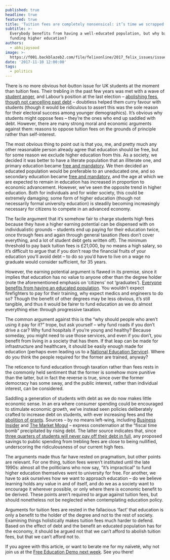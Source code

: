 ```yaml
---
published: true
headline: true
featured: true
title: 'Tuition fees are completely nonsensical: it’s time we scrapped them, for good'
subtitle: >-
  Everybody benefits from having a well-educated population, but why baulk at
  funding higher education? 
authors:
  - abhijaysood
image: >-
  https://f001.backblazeb2.com/file/felixonline/2017_felix_issues/issue_1675/1675_politics_education+2.jpg
date: '2017-11-10 12:00:00'
tags:
  - politics
---
```

There is no more obvious hot-button issue for UK students at the moment than tuition fees. Their trebling in the past few years was met with a wave of [student anger](https://en.wikipedia.org/wiki/2010_United_Kingdom_student_protests#London_march), and Labour’s position at the last election – [abolishing fees, though not cancelling past debt](http://www.independent.co.uk/news/uk/politics/jeremy-corbyn-labour-student-loans-debt-manifesto-pledge-amnesty-cancel-tuition-fees-a7856161.html) – doubtless helped them curry favour with students (though it would be ridiculous to assert this was the sole reason for their electoral success among younger demographics). It’s obvious why students might oppose fees – they’re the ones who end up saddled with debt. However, there are many strong moral and economic arguments against them: reasons to oppose tuition fees on the grounds of principle rather than self-interest.

The most obvious thing to point out is that you, me, and pretty much any other reasonable person already agree that education should be free, but for some reason we exclude higher education from this. As a society, we decided it was better to have a literate population that an illiterate one, and primary education became [free and mandatory](http://www.educationengland.org.uk/history/timeline.html). We then decided an educated population would be preferable to an uneducated one, and so secondary education became [free and mandatory](http://www.legislation.gov.uk/ukpga/Geo5/8-9/39), and the age at which we are expected to remain in education has increased in proportion to economic advancement. However, we’ve seen the opposite trend in higher education. Both for individuals and for wider society, this could be extremely damaging; some form of higher education (though not necessarily formal university education) is steadily becoming increasingly necessary for citizens to compete in an advanced economy.

The facile argument that it’s somehow fair to charge students high fees because they have a higher earning potential can be dispensed with on individualistic grounds – students end up paying for their education twice, once through fees and again through general taxation (fees don’t cover everything, and a lot of student debt gets written off). The minimum threshold to pay back tuition fees is £21,000, by no means a high salary, so it’s difficult to argue that if you don’t reap the financial fruits of your education you’ll avoid debt – to do so you’d have to live on a wage no graduate would consider sufficient, for 35 years. 

However, the earning potential argument is flawed in its premise, since it implies that education has no value to anyone other than the degree holder (note the aforementioned emphasis on ‘citizens’ not ‘graduates’). [Everyone benefits from having an educated population](https://theconversation.com/how-universities-boost-economic-growth-65017). You wouldn’t expect firefighters to pay for their training, why expect medics and engineers to do so? Though the benefit of other degrees may be less obvious, it’s still tangible, and thus it would be fairer to fund education as we do almost everything else: through progressive taxation.

The common argument against this is the “why should people who aren’t using it pay for it?” trope, but ask yourself – why fund roads if you don’t drive a car? Why fund hospitals if you’re young and healthy? Because someday, you might need to use those services, and even if you don’t, you benefit from living in a society that has them. If that leap can be made for infrastructure and healthcare, it should be easily enough made for education (perhaps even leading us to a [National Education Service](https://schoolsweek.co.uk/labour-outlines-principles-of-national-education-service/)). Where do you think the people required for the former are trained, anyway? 

The reticence to fund education through taxation rather than fees rests in the commonly held sentiment that the former is somehow more punitive than the latter, but in fact the reverse is true, since over the former democracy has some sway, and the public interest, rather than individual interest, can be considered.

Saddling a generation of students with debt as we do now makes little economic sense. In an era where consumer spending could be encouraged to stimulate economic growth, we’ve instead seen policies deliberately crafted to increase debt on students, with ever increasing fees and the [abolition of grants](https://www.theguardian.com/education/2016/aug/01/abolition-student-maintenance-grant-poorest-university-loans-tuition-fees). Sources – by no means left-wing, including [Business Insider](http://uk.businessinsider.com/3-charts-explain-the-effect-of-student-loans-on-the-economy-2015-5) and [The Market Mogul](https://themarketmogul.com/unsustainable-rise-uk-student-debt/) – express consternation at the “fiscal time bomb” precipitated by rising debt. The latter source indicates that, since [three quarters of students will never pay off their debt in full](https://www.ft.com/content/3fc14332-60c7-11e7-8814-0ac7eb84e5f1), any proposed savings to public spending from trebling fees are close to being nullified, underscoring the ridiculousness of our current high fees.

The arguments made thus far have rested on pragmatism, but other points are relevant. For one thing, tuition fees weren’t instituted until the late 1990s: almost all the politicians who now say, “it’s impractical” to fund higher education themselves went to university for free. For another, we have to ask ourselves how we want to approach education – do we believe learning holds any value in and of itself, and do we as a society want to encourage it wherever possible, or only where there is economic benefit to be derived. These points aren’t required to argue against tuition fees, but should nonetheless not be neglected when contemplating education policy.

Arguments for tuition fees are rested in the fallacious ‘fact’ that education is only a benefit to the holder of the degree and not to the rest of society. Examining things holistically makes tuition fees much harder to defend. Based on the effect of debt and the benefit an educated population has for the economy, it should be argued not that we can’t afford to abolish tuition fees, but that we can’t afford not to. 

If you agree with this article, or want to berate me for my naïveté, why not join us at the [Free Education Demo next week](https://www.facebook.com/events/188473621719855/?notif_t=plan_user_associated&notif_id=1510185788974598). See you there!

